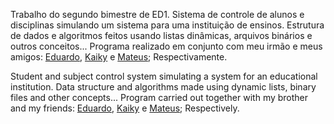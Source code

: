 Trabalho do segundo bimestre de ED1.
Sistema de controle de alunos e disciplinas simulando um sistema para uma instituição de ensinos. Estrutura de dados e algoritmos feitos usando listas dinâmicas, arquivos binários e outros conceitos...
Programa realizado em conjunto com meu irmão e meus amigos: [Eduardo](https://github.com/Eduardo-Carbonari-Silva), [Kaiky](https://github.com/KaikyTf) e [Mateus](https://github.com/mateus-sm); Respectivamente.

Student and subject control system simulating a system for an educational institution. Data structure and algorithms made using dynamic lists, binary files and other concepts...
Program carried out together with my brother and my friends: [Eduardo](https://github.com/Eduardo-Carbonari-Silva), [Kaiky](https://github.com/KaikyTf) e [Mateus](https://github.com/mateus-sm); Respectively.
